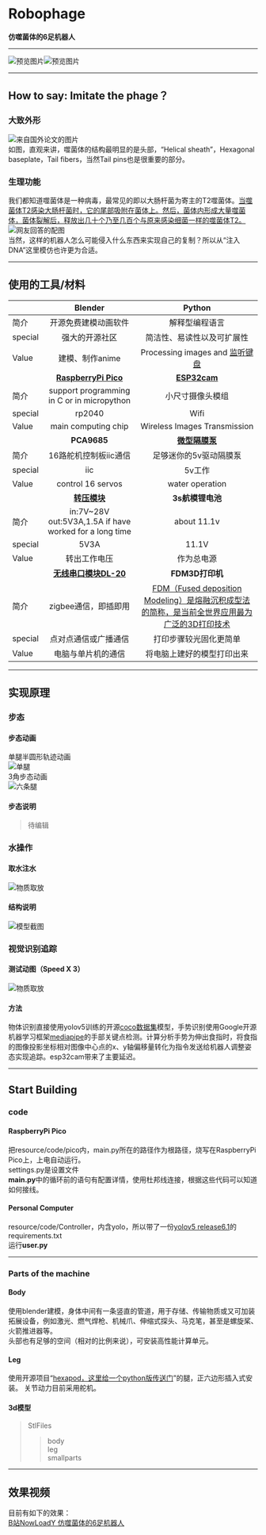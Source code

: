 # Robophage  
**仿噬菌体的6足机器人**  
***
![预览图片](Pictures/预览图2.png)![预览图片](Pictures/预览图1.png)    
***
## How to say: Imitate the phage？  
### 大致外形  
![来自国外论文的图片](Pictures/bacteriophage2.jpg)   
如图，直观来讲，噬菌体的结构最明显的是头部，“Helical sheath”，Hexagonal baseplate，Tail fibers，当然Tail pins也是很重要的部分。  
### 生理功能
我们都知道噬菌体是一种病毒，最常见的即以大肠杆菌为寄主的T2噬菌体。[当噬菌体T2感染大肠杆菌时，它的尾部吸附在菌体上。然后，菌体内形成大量噬菌体，菌体裂解后，释放出几十个乃至几百个与原来感染细菌一样的噬菌体T2。](http://zhidao.baidu.com/question/370795825/answer/3064369381)  
![网友回答的配图](https://iknow-pic.cdn.bcebos.com/c8177f3e6709c93d6c95af16913df8dcd00054ef)  
当然，这样的机器人怎么可能侵入什么东西来实现自己的复制？所以从“注入DNA”这里模仿也许更为合适。  
***
## 使用的工具/材料  
|       |**Blender**|**Python**|
|:----- |:-----:|:----:|
|简介   |开源免费建模动画软件|解释型编程语言|
|special|强大的开源社区|简洁性、易读性以及可扩展性|
|Value  |建模、制作anime|Processing images and [监听键盘](https://blog.csdn.net/coco56/article/details/107847467) |
|       |**[RaspberryPi Pico](https://pico.org.cn/)**|**[ESP32cam](https://docs.ai-thinker.com/esp32-cam)**|
|简介    |support programming in C or in micropython|小尺寸摄像头模组 |
|special|rp2040|Wifi|
|Value  |main computing chip|Wireless Images Transmission|
|       |**PCA9685**|**[微型隔膜泵](https://m.tb.cn/h.fEWZDlZ?tk=fhnS2oLF5j6)**|
|简介    |16路舵机控制板iic通信|足够迷你的5v驱动隔膜泵|
|special|iic|5v工作|
|Value  |control 16 servos|water operation|
|       |**[转压模块](https://m.tb.cn/h.fvNk34G?tk=g5z52MGwKzn)**|**3s航模锂电池**|
|简介    |in:7V~28V out:5V3A,1.5A if have worked for a long time|about 11.1v|
|special|5V3A|11.1V|
|Value  |转出工作电压|作为总电源|
|       |**[无线串口模块DL-20](https://item.taobao.com/item.htm?spm=a230r.1.14.24.12c4259eXgpoSP&id=573882263589&ns=1&abbucket=4#detail)**|**FDM3D打印机**|
|简介    |zigbee通信，即插即用|[FDM（Fused deposition Modeling）是熔融沉积成型法的简称，是当前全世界应用最为广泛的3D打印技术](https://zhuanlan.zhihu.com/p/392174214)|
|special|点对点通信或广播通信|打印步骤较光固化更简单|
|Value  |电脑与单片机的通信|将电脑上建好的模型打印出来|  
***
## 实现原理  
### 步态  
#### 步态动画  
单腿半圆形轨迹动画  
![单腿](Pictures/单腿动.gif)  
3角步态动画  
![六条腿](Pictures/6腿动.gif)  
#### 步态说明  
> 待编辑  
### 水操作  
#### 取水注水  
![物质取放](Pictures/吸水吐水.gif)  
#### 结构说明  
![模型截图](Pictures/简易水循环系统.png)
### 视觉识别追踪  
#### 测试动图（Speed X 3）  
![物质取放](Pictures/图像识别手势控制.gif)  
#### 方法  
物体识别直接使用yolov5训练的开源[coco数据集](https://blog.csdn.net/qq_41185868/article/details/82939959)模型，手势识别使用Google开源机器学习框架[mediapipe](https://mediapipe.dev/)的手部关键点检测。计算分析手势为伸出食指时，将食指的图像投影坐标相对图像中心点的x、y轴偏移量转化为指令发送给机器人调整姿态实现追踪。esp32cam带来了主要延迟。  
***
## Start Building  
### code  
#### RaspberryPi Pico  
  把resource/code/pico内，main.py所在的路径作为根路径，烧写在RaspberryPi Pico上，上电自动运行。  
settings.py是设置文件  
**main.py**中的循环前的语句有配置详情，使用杜邦线连接，根据这些代码可以知道如何接线。  
#### Personal Computer  
  resource/code/Controller，内含yolo，所以带了一份[yolov5 release6.1](https://github.com/ultralytics/yolov5/releases/tag/v6.1)的requirements.txt  
  运行**user.py**
***
### Parts of the machine  
#### Body  
使用blender建模，身体中间有一条竖直的管道，用于存储、传输物质或又可加装拓展设备，例如激光、燃气焊枪、机械爪、伸缩式探头、马克笔，甚至是螺旋桨、火箭推进器等。  
头部也有足够的空间（相对的比例来说），可安装高性能计算单元。  
#### Leg  
使用开源项目“[hexapod，这里给一个python版传送门](https://github.com/ViolinLee/PiHexa18)”的腿，正六边形插入式安装。
关节动力目前采用舵机。  
#### 3d模型  
> StlFiles  
>> body  
>> leg  
>> smallparts  
***
## 效果视频  
目前有如下的效果：  
[B站NowLoadY 仿噬菌体的6足机器人](https://www.bilibili.com/video/BV1Ng41197Ls?share_source=copy_web)  
